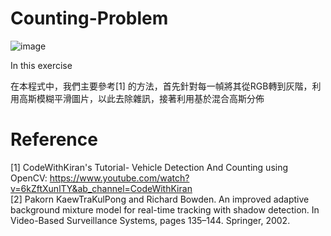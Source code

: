 # Counting-Problem
![image](https://user-images.githubusercontent.com/108604868/177925956-aa47bf00-eef5-4dab-999b-7784b58b8441.png)


In this exercise

在本程式中，我們主要參考[1] 的方法，首先針對每一幀將其從RGB轉到灰階，利用高斯模糊平滑圖片，以此去除雜訊，接著利用基於混合高斯分佈



# Reference
[1] CodeWithKiran's Tutorial- Vehicle Detection And Counting using OpenCV: https://www.youtube.com/watch?v=6kZftXunlTY&ab_channel=CodeWithKiran  
[2] Pakorn KaewTraKulPong and Richard Bowden. An improved adaptive background mixture model for real-time tracking with shadow detection. In Video-Based Surveillance Systems, pages 135–144. Springer, 2002.

